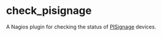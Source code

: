 # check_pisignage
A Nagios plugin for checking the status of [PISignage](https://www.pisignage.com/) devices.
